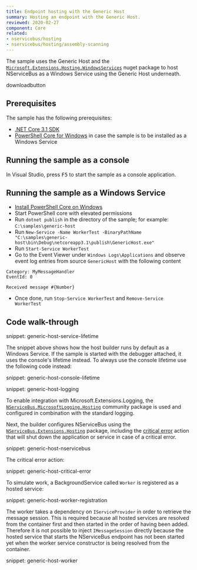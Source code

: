 ```yaml
---
title: Endpoint hosting with the Generic Host
summary: Hosting an endpoint with the Generic Host.
reviewed: 2020-02-27
component: Core
related:
- nservicebus/hosting
- nservicebus/hosting/assembly-scanning
---
```


The sample uses the Generic Host and the [`Microsoft.Extensions.Hosting.WindowsServices`](https://www.nuget.org/packages/Microsoft.Extensions.Hosting.WindowsServices/) nuget package to host NServiceBus as a Windows Service using the Generic Host underneath.

downloadbutton

## Prerequisites

The sample has the following prerequisites:

- [.NET Core 3.1 SDK](https://www.microsoft.com/net/download/core)
- [PowerShell Core for Windows](https://docs.microsoft.com/en-us/powershell/scripting/install/installing-powershell-core-on-windows) in case the sample is to be installed as a Windows Service

## Running the sample as a console

In Visual Studio, press <kbd>F5</kbd> to start the sample as a console application.

## Running the sample as a Windows Service

- [Install PowerShell Core on Windows](https://docs.microsoft.com/en-us/powershell/scripting/install/installing-powershell-core-on-windows)
- Start PowerShell core with elevated permissions
- Run `dotnet publish` in the directory of the sample; for example: `C:\samples\generic-host`
- Run `New-Service -Name WorkerTest -BinaryPathName "C:\samples\generic-host\bin\Debug\netcoreapp3.1\publish\GenericHost.exe"`
- Run `Start-Service WorkerTest`
- Go to the Event Viewer under `Windows Logs\Applications` and observe event log entries from source `GenericHost` with the following content
```
Category: MyMessageHandler
EventId: 0

Received message #{Number}
```
- Once done, run `Stop-Service WorkerTest` and `Remove-Service WorkerTest`

## Code walk-through

snippet: generic-host-service-lifetime

The snippet above shows how the host builder runs by default as a Windows Service. If the sample is started with the debugger attached, it uses the console's lifetime instead. To always use the console lifetime use the following code instead:

snippet: generic-host-console-lifetime


snippet: generic-host-logging

To enable integration with Microsoft.Extensions.Logging, the [`NServiceBus.MicrosoftLogging.Hosting`](https://www.nuget.org/packages/NServiceBus.MicrosoftLogging.Hosting/) community package is used and configured in combination with the standard logging.

Next, the builder configures NServiceBus using the [`NServiceBus.Extensions.Hosting`](/nservicebus/hosting/extensions-hosting.md) package, including the [critical error](/nservicebus/hosting/critical-errors.md) action that will shut down the application or service in case of a critical error.

snippet: generic-host-nservicebus

The critical error action:

snippet: generic-host-critical-error

To simulate work, a BackgroundService called `Worker` is registered as a hosted service:

snippet: generic-host-worker-registration

The worker takes a dependency on `IServiceProvider` in order to retrieve the message session. This is required because all hosted services are resolved from the container first and then started in the order of having been added. Therefore it is not possible to inject `IMessageSession` directly because the hosted service that starts the NServiceBus endpoint has not been started yet when the worker service constructor is being resolved from the container.

snippet: generic-host-worker